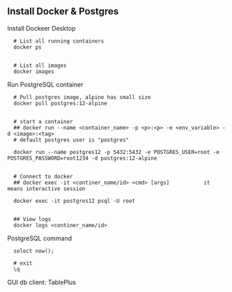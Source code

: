 ## Install Docker & Postgres

Install Dockeer Desktop

```
  # List all running containers
  docker ps       


  # List all images
  docker images        
```    

Run PostgreSQL container
```
  # Pull postgres image, alpine has small size
  docker pull postgres:12-alpine


  # start a container
  ## docker run --name <container_name> -p <p>:<p> -e <env_variable> -d <image>:<tag>
  # default postgres user is "postgres"

  docker run --name postgres12 -p 5432:5432 -e POSTGRES_USER=root -e POSTGRES_PASSWORD=root1234 -d postgres:12-alpine


  # Connect to docker 
  ## docker exec -it <continer_name/id> <cmd> [args]           it means interactive session

  docker exec -it postgres12 psql -U root


  ## View logs 
  docker logs <continer_name/id>
```

PostgreSQL command
```
  select now();

  # exit 
  \q
```

GUI db client: TablePlus